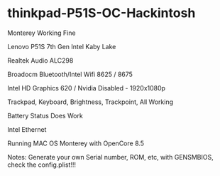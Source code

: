 # thinkpad-P51S-OC-Hackintosh
Monterey Working Fine

Lenovo P51S 7th Gen Intel Kaby Lake

Realtek Audio ALC298

Broadocm Bluetooth/Intel Wifi 8625 / 8675

Intel HD Graphics 620 / Nvidia Disabled - 1920x1080p

Trackpad, Keyboard, Brightness, Trackpoint, All Working

Battery Status Does Work

Intel Ethernet

Running MAC OS Monterey with OpenCore 8.5


Notes:
Generate your own Serial number, ROM, etc, with GENSMBIOS, check the config.plist!!!
